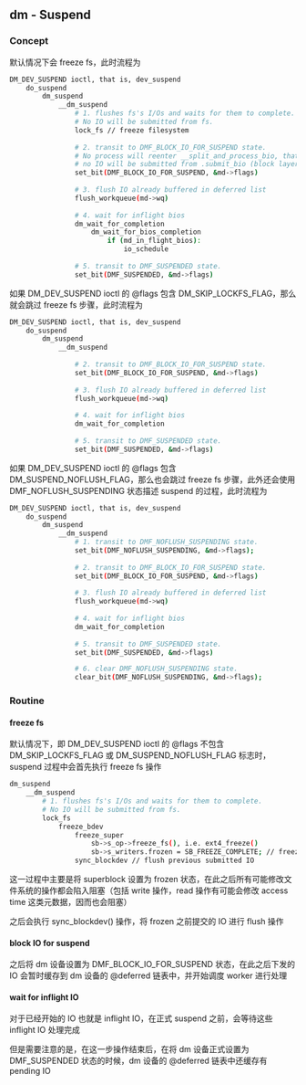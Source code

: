 ## dm - Suspend

### Concept

默认情况下会 freeze fs，此时流程为

```sh
DM_DEV_SUSPEND ioctl, that is, dev_suspend
    do_suspend
        dm_suspend
            __dm_suspend
                # 1. flushes fs's I/Os and waits for them to complete.
                # No IO will be submitted from fs.
                lock_fs // freeze filesystem
                
                # 2. transit to DMF_BLOCK_IO_FOR_SUSPEND state.
                # No process will reenter __split_and_process_bio, that is,
                # no IO will be submitted from .submit_bio (block layer) and dm_wq_work thread (dm core).
                set_bit(DMF_BLOCK_IO_FOR_SUSPEND, &md->flags)
                
                # 3. flush IO already buffered in deferred list
                flush_workqueue(md->wq)
                
                # 4. wait for inflight bios
                dm_wait_for_completion
                    dm_wait_for_bios_completion
                        if (md_in_flight_bios):
                            io_schedule
                
                # 5. transit to DMF_SUSPENDED state.
                set_bit(DMF_SUSPENDED, &md->flags)
```


如果 DM_DEV_SUSPEND ioctl 的 @flags 包含 DM_SKIP_LOCKFS_FLAG，那么就会跳过 freeze fs 步骤，此时流程为

```sh
DM_DEV_SUSPEND ioctl, that is, dev_suspend
    do_suspend
        dm_suspend
            __dm_suspend
                
                # 2. transit to DMF_BLOCK_IO_FOR_SUSPEND state.
                set_bit(DMF_BLOCK_IO_FOR_SUSPEND, &md->flags)
                
                # 3. flush IO already buffered in deferred list
                flush_workqueue(md->wq)
                
                # 4. wait for inflight bios
                dm_wait_for_completion
                
                # 5. transit to DMF_SUSPENDED state.
                set_bit(DMF_SUSPENDED, &md->flags)
```


如果 DM_DEV_SUSPEND ioctl 的 @flags 包含 DM_SUSPEND_NOFLUSH_FLAG，那么也会跳过 freeze fs 步骤，此外还会使用 DMF_NOFLUSH_SUSPENDING 状态描述 suspend 的过程，此时流程为

```sh
DM_DEV_SUSPEND ioctl, that is, dev_suspend
    do_suspend
        dm_suspend
            __dm_suspend
                # 1. transit to DMF_NOFLUSH_SUSPENDING state.
                set_bit(DMF_NOFLUSH_SUSPENDING, &md->flags);
                
                # 2. transit to DMF_BLOCK_IO_FOR_SUSPEND state.
                set_bit(DMF_BLOCK_IO_FOR_SUSPEND, &md->flags)
                
                # 3. flush IO already buffered in deferred list
                flush_workqueue(md->wq)
                
                # 4. wait for inflight bios
                dm_wait_for_completion
                
                # 5. transit to DMF_SUSPENDED state.
                set_bit(DMF_SUSPENDED, &md->flags)

                # 6. clear DMF_NOFLUSH_SUSPENDING state.
                clear_bit(DMF_NOFLUSH_SUSPENDING, &md->flags);
```


### Routine

#### freeze fs

默认情况下，即 DM_DEV_SUSPEND ioctl 的 @flags 不包含 DM_SKIP_LOCKFS_FLAG 或 DM_SUSPEND_NOFLUSH_FLAG 标志时，suspend 过程中会首先执行 freeze fs 操作

```sh
dm_suspend
    __dm_suspend
        # 1. flushes fs's I/Os and waits for them to complete.
        # No IO will be submitted from fs.
        lock_fs
            freeze_bdev
                freeze_super
                    sb->s_op->freeze_fs(), i.e. ext4_freeze()
                    sb->s_writers.frozen = SB_FREEZE_COMPLETE; // freeze filesystem
                sync_blockdev // flush previous submitted IO
```

这一过程中主要是将 superblock 设置为 frozen 状态，在此之后所有可能修改文件系统的操作都会陷入阻塞（包括 write 操作，read 操作有可能会修改 access time 这类元数据，因而也会阻塞）

之后会执行 sync_blockdev() 操作，将 frozen 之前提交的 IO 进行 flush 操作


#### block IO for suspend

之后将 dm 设备设置为 DMF_BLOCK_IO_FOR_SUSPEND 状态，在此之后下发的 IO 会暂时缓存到 dm 设备的 @deferred 链表中，并开始调度 worker 进行处理


#### wait for inflight IO

对于已经开始的 IO 也就是 inflight IO，在正式 suspend 之前，会等待这些 inflight IO 处理完成

但是需要注意的是，在这一步操作结束后，在将 dm 设备正式设置为 DMF_SUSPENDED 状态的时候，dm 设备的 @deferred 链表中还缓存有 pending IO





